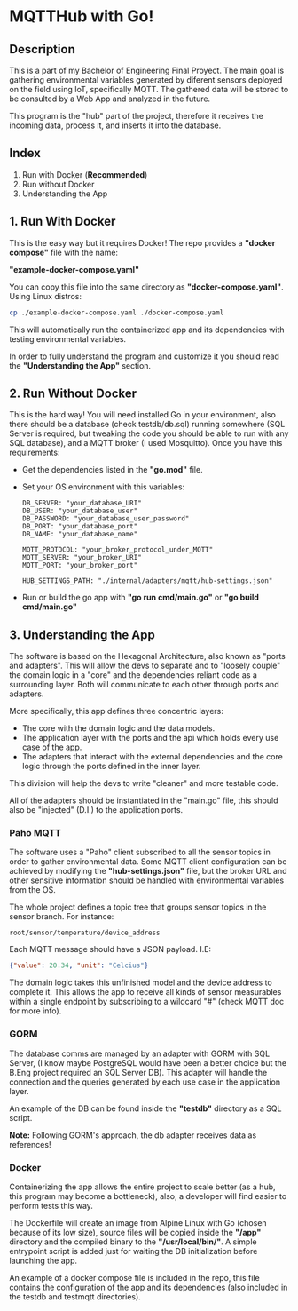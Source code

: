 # **MQTTHub with Go!**

## __Description__

This is a part of my Bachelor of Engineering Final Proyect. The main goal is gathering environmental variables generated by diferent sensors deployed on the field using IoT, specifically MQTT. The gathered data will be stored to be consulted by a Web App and analyzed in the future.

This program is the "hub" part of the project, therefore it receives the incoming data, process it, and inserts it into the database.

## __Index__

1. Run with Docker (**Recommended**)
2. Run without Docker
3. Understanding the App

## __1. Run With Docker__

This is the easy way but it requires Docker! The repo provides a __"docker compose"__ file with the name: 

__"example-docker-compose.yaml"__

You can copy this file into the same directory as __"docker-compose.yaml"__. Using Linux distros:

```sh
cp ./example-docker-compose.yaml ./docker-compose.yaml
```

This will automatically run the containerized app and its dependencies with testing environmental variables.

In order to fully understand the program and customize it you should read the __"Understanding the App"__ section.

## __2. Run Without Docker__

This is the hard way! You will need installed Go in your environment, also there should be a database (check testdb/db.sql) running somewhere (SQL Server is required, but tweaking the code you should be able to run with any SQL database), and a MQTT broker (I used Mosquitto). Once you have this requirements:

- Get the dependencies listed in the __"go.mod"__ file.
- Set your OS environment with this variables:

      DB_SERVER: "your_database_URI"
      DB_USER: "your_database_user"
      DB_PASSWORD: "your_database_user_password"
      DB_PORT: "your_database_port"
      DB_NAME: "your_database_name"
      
      MQTT_PROTOCOL: "your_broker_protocol_under_MQTT"
      MQTT_SERVER: "your_broker_URI"
      MQTT_PORT: "your_broker_port"
      
      HUB_SETTINGS_PATH: "./internal/adapters/mqtt/hub-settings.json"

- Run or build the go app with __"go run cmd/main.go"__ or __"go build cmd/main.go"__

## __3. Understanding the App__

The software is based on the Hexagonal Architecture, also known as "ports and adapters". This will allow the devs to separate and to "loosely couple" the domain logic in a "core" and the dependencies reliant code as a surrounding layer. Both will communicate to each other through ports and adapters.

More specifically, this app defines three concentric layers:
- The core with the domain logic and the data models.
- The application layer with the ports and the api which holds every use case of the app.
- The adapters that interact with the external dependencies and the core logic through the ports defined in the inner layer.

This division will help the devs to write "cleaner" and more testable code.

All of the adapters should be instantiated in the "main.go" file, this should also be "injected" (D.I.) to the application ports.

### __Paho MQTT__

The software uses a "Paho" client subscribed to all the sensor topics in order to gather environmental data. Some MQTT client configuration can be achieved by modifying the __"hub-settings.json"__ file, but the broker URL and other sensitive information should be handled with environmental variables from the OS.

The whole project defines a topic tree that groups sensor topics in the sensor branch. For instance:

```
root/sensor/temperature/device_address
```

Each MQTT message should have a JSON payload. I.E:

```JSON
{"value": 20.34, "unit": "Celcius"}
```

The domain logic takes this unfinished model and the device address to complete it. This allows the app to receive all kinds of sensor measurables within a single endpoint by subscribing to a wildcard "#" (check MQTT doc for more info).

### __GORM__

The database comms are managed by an adapter with GORM with SQL Server, (I know maybe PostgreSQL would have been a better choice but the B.Eng project required an SQL Server DB). This adapter will handle the connection and the queries generated by each use case in the application layer.

An example of the DB can be found inside the __"testdb"__ directory as a SQL script.

__Note:__ Following GORM's approach, the db adapter receives data as references!

### __Docker__

Containerizing the app allows the entire project to scale better (as a hub, this program may become a bottleneck), also, a developer will find easier to perform tests this way.

The Dockerfile will create an image from Alpine Linux with Go (chosen because of its low size), source files will be copied inside the __"/app"__ directory and the compiled binary to the __"/usr/local/bin/"__. A simple entrypoint script is added just for waiting the DB initialization before launching the app.

An example of a docker compose file is included in the repo, this file contains the configuration of the app and its dependencies (also included in the testdb and testmqtt directories).